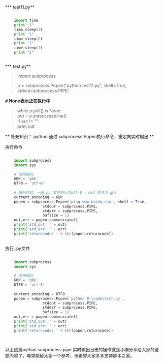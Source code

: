 *** test11.py**

```python

    import time
    print "1"
    time.sleep(2)
    print "1"
    time.sleep(2)
    print "1"
    time.sleep(2)
    print "1"
    
```

*** test.py**

> import subprocess
>
> p = subprocess.Popen("python test11.py", shell=True, stdout=subprocess.PIPE)

**# None表示正在执行中**

> while p.poll() is None: <br> out = p.stdout.readline() <br> if out != "":
> <br> print out

** 补充知识：  python 通过 subprocess.Popen执行命令，重定向实时输出 **

执行命令

```python

    import subprocess
    import sys
    
    # 常用编码
    GBK = 'gbk'
    UTF8 = 'utf-8'
    
    # 解码方式，一般 py 文件执行为utf-8 ，cmd 命令为 gbk
    current_encoding = GBK
    popen = subprocess.Popen('ping www.baidu.com', shell = True,
                 stdout = subprocess.PIPE,
                 stderr = subprocess.PIPE,
                 bufsize = 1)
    out,err = popen.communicate()
    print('std_out: ' + out)
    print('std_err: ' + err)
    print('returncode: ' + str(popen.returncode))
    
```

执行 .py文件

```python

    import subprocess
    import sys
    
    # 常用编码
    GBK = 'gbk'
    UTF8 = 'utf-8'
    
    current_encoding = UTF8 
    popen = subprocess.Popen('python D:\code\test.py',
                 stdout = subprocess.PIPE,
                 stderr = subprocess.PIPE,
                 bufsize = 1)
    out,err = popen.communicate()
    print('std_out: ' + out)
    print('std_err: ' + err)
    print('returncode: ' + str(popen.returncode))
    
    
```

以上这篇python subprocess pipe 实时输出日志的操作就是小编分享给大家的全部内容了，希望能给大家一个参考，也希望大家多多支持脚本之家。

